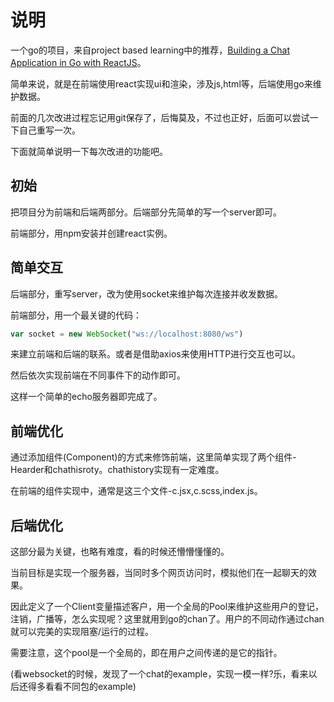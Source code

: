 # 说明

一个go的项目，来自project based learning中的推荐，[Building a Chat Application in Go with ReactJS](https://tutorialedge.net/projects/chat-system-in-go-and-react/)。

简单来说，就是在前端使用react实现ui和渲染，涉及js,html等，后端使用go来维护数据。

前面的几次改进过程忘记用git保存了，后悔莫及，不过也正好，后面可以尝试一下自己重写一次。

下面就简单说明一下每次改进的功能吧。

## 初始

把项目分为前端和后端两部分。后端部分先简单的写一个server即可。

前端部分，用npm安装并创建react实例。

## 简单交互

后端部分，重写server，改为使用socket来维护每次连接并收发数据。

前端部分，用一个最关键的代码：

```js
var socket = new WebSocket("ws://localhost:8080/ws")
```

来建立前端和后端的联系。或者是借助axios来使用HTTP进行交互也可以。

然后依次实现前端在不同事件下的动作即可。

这样一个简单的echo服务器即完成了。

## 前端优化

通过添加组件(Component)的方式来修饰前端，这里简单实现了两个组件-Hearder和chathisroty。chathistory实现有一定难度。

在前端的组件实现中，通常是这三个文件-c.jsx,c.scss,index.js。

## 后端优化

这部分最为关键，也略有难度，看的时候还懵懵懂懂的。

当前目标是实现一个服务器，当同时多个网页访问时，模拟他们在一起聊天的效果。

因此定义了一个Client变量描述客户，用一个全局的Pool来维护这些用户的登记，注销，广播等，怎么实现呢？这里就用到go的chan了。用户的不同动作通过chan就可以完美的实现阻塞/运行的过程。

需要注意，这个pool是一个全局的，即在用户之间传递的是它的指针。

(看websocket的时候，发现了一个chat的example，实现一模一样?乐，看来以后还得多看看不同包的example)













